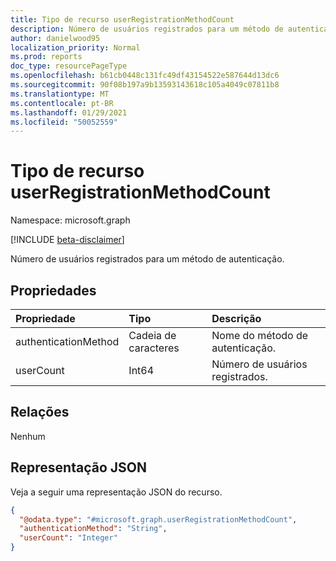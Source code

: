 ```yaml
---
title: Tipo de recurso userRegistrationMethodCount
description: Número de usuários registrados para um método de autenticação.
author: danielwood95
localization_priority: Normal
ms.prod: reports
doc_type: resourcePageType
ms.openlocfilehash: b61cb0448c131fc49df43154522e587644d13dc6
ms.sourcegitcommit: 90f08b197a9b13593143618c105a4049c07811b8
ms.translationtype: MT
ms.contentlocale: pt-BR
ms.lasthandoff: 01/29/2021
ms.locfileid: "50052559"
---
```

# <a name="userregistrationmethodcount-resource-type"></a>Tipo de recurso userRegistrationMethodCount

Namespace: microsoft.graph

[!INCLUDE [beta-disclaimer](../../includes/beta-disclaimer.md)]

Número de usuários registrados para um método de autenticação.

## <a name="properties"></a>Propriedades
|Propriedade|Tipo|Descrição|
|:---|:---|:---|
|authenticationMethod|Cadeia de caracteres|Nome do método de autenticação.|
|userCount|Int64|Número de usuários registrados.|

## <a name="relationships"></a>Relações
Nenhum

## <a name="json-representation"></a>Representação JSON
Veja a seguir uma representação JSON do recurso.
<!-- {
  "blockType": "resource",
  "@odata.type": "microsoft.graph.userRegistrationMethodCount"
}
-->
``` json
{
  "@odata.type": "#microsoft.graph.userRegistrationMethodCount",
  "authenticationMethod": "String",
  "userCount": "Integer"
}
```